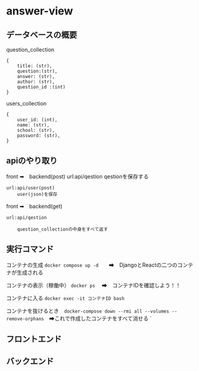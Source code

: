 # answer-view
## データベースの概要  

question_collection 

    {
        title: (str),
        question:(str),
        answer: (str),
        author: (str),
        question_id :(int)
    }


users_collection 

    {
        user_id: (int),
        name: (str),
        school: (str),
        password: (str),
    }

## apiのやり取り

front ➡　backend(post)
    url:api/qestion
        qestionを保存する

    url:api/user(post)
        user(json)を保存


front ➡　backend(get)

    url:api/qestion
    
        question_collectionの中身をすべて返す
## 実行コマンド
コンテナの生成 `docker compose up -d`　　➡　DjangoとReactの二つのコンテナが生成される

コンテナの表示（稼働中） `docker ps` 　➡　コンテナIDを確認しよう！！

コンテナに入る `docker exec -it コンテナID bash`

コンテナを抜けるとき　`docker-compose down --rmi all --volumes --remove-orphans`　➡これで作成したコンテナをすべて消せる
`
　
## フロントエンド

## バックエンド